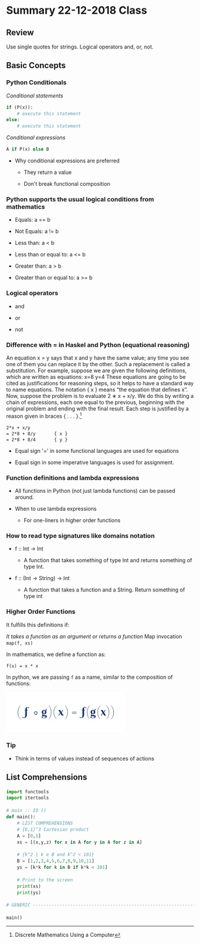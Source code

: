 # Summary 22-12-2018 Class

## Review

Use single quotes for strings.
Logical operators and, or, not.

## Basic Concepts

### Python Conditionals

_Conditional statements_

```python
if (P(x)):
    # execute this statement
else:
    # execute this statement
```

_Conditional expressions_

```python
A if P(x) else B
```

- Why conditional expressions are preferred

	- They return a value

	- Don't break functional composition

### Python supports the usual logical conditions from mathematics

- Equals: a == b

- Not Equals: a != b

- Less than: a \< b

- Less than or equal to: a \<= b

- Greater than: a \> b

- Greater than or equal to: a \>= b

### Logical operators

- and

- or

- not

### Difference with = in Haskel and Python (equational reasoning)

An equation x = y says that x and y have the same value; any time you see one of them you can replace it by the other. Such a replacement is called a substitution. For example, suppose we are given the following definitions, which are written as equations:
x=8 y=4
These equations are going to be cited as justifications for reasoning steps, so it helps to have a standard way to name equations. The notation { x } means “the equation that defines x”. Now, suppose the problem is to evaluate 2 ∗ x + x/y. We do this by writing a chain of expressions, each one equal to the previous, beginning with the original problem and ending with the final result. Each step is justified by a reason given in braces { . . . }.[^1]
 
```
2*x + x/y
= 2*8 + 8/y       { x }
= 2*8 + 8/4       { y }
```

- Equal sign '=' in some functional languages are used for equations

- Equal sign in some imperative languages is used for assignment.

### Function definitions and lambda expressions

- All functions in Python (not just lambda functions) can be passed around.

- When to use lambda expressions

	- For one-liners in higher order functions

### How to read type signatures like domains notation

- f :: Int -\> Int

	- A function that takes something of type Int and returns something of type Int.

- f :: (Int -\> String) -\> Int

	- A function that takes a function and a String. Return something of type int

### Higher Order Functions
It fulfills this definitions if:

_It takes a function as an argument or returns a function_
Map invocation
`map(f, xs)`

In mathematics, we define a function as:

```
f(x) = x * x
```

In python, we are passing `f` as a name, similar to the composition of functions:

![Compose f with g](https://github.com/gabriels23/Python-Lab/blob/master/Classes/compose.jpeg?raw=true)


### Tip

- Think in terms of values instead of sequences of actions

## List Comprehensions

```python
import functools
import itertools

# main :: IO ()
def main():
	# LIST COMPREHENSIONS
	# {0,1}^3 Cartesian product
	A = [0,1]
	xs = [(x,y,z) for x in A for y in A for z in A]

	# {k^2 | k e B and k^2 < 101}
	B = [1,2,3,4,5,6,7,8,9,10,11]
	ys = [k*k for k in B if k*k < 101]

	# Print to the screen
	print(xs)
	print(ys)
	
# GENERIC ----------------------------------------------------------------------

main()
```

[^1]:	Discrete Mathematics Using a Computer
